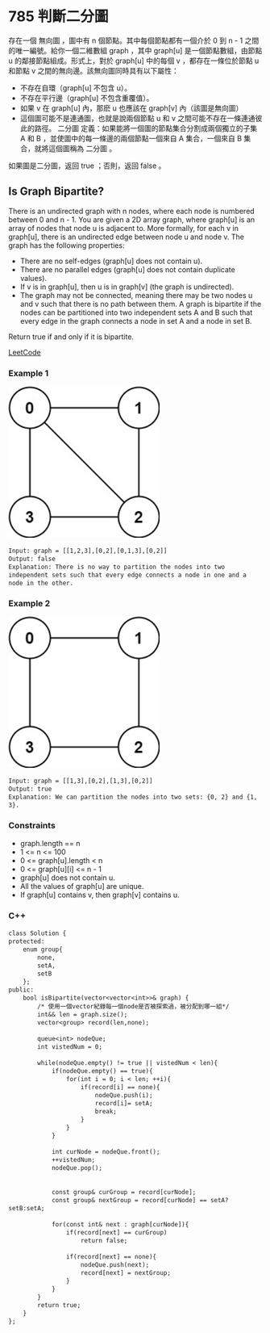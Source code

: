 # 785 判斷二分圖

存在一個 無向圖 ，圖中有 n 個節點。其中每個節點都有一個介於 0 到 n - 1 之間的唯一編號。給你一個二維數組 graph ，其中 graph[u] 是一個節點數組，由節點 u 的鄰接節點組成。形式上，對於 graph[u] 中的每個 v ，都存在一條位於節點 u 和節點 v 之間的無向邊。該無向圖同時具有以下屬性：
* 不存在自環（graph[u] 不包含 u）。
* 不存在平行邊（graph[u] 不包含重覆值）。
* 如果 v 在 graph[u] 內，那麽 u 也應該在 graph[v] 內（該圖是無向圖）
* 這個圖可能不是連通圖，也就是說兩個節點 u 和 v 之間可能不存在一條連通彼此的路徑。
二分圖 定義：如果能將一個圖的節點集合分割成兩個獨立的子集 A 和 B ，並使圖中的每一條邊的兩個節點一個來自 A 集合，一個來自 B 集合，就將這個圖稱為 二分圖 。

如果圖是二分圖，返回 true ；否則，返回 false 。


##  Is Graph Bipartite?

There is an undirected graph with n nodes, where each node is numbered between 0 and n - 1. You are given a 2D array graph, where graph[u] is an array of nodes that node u is adjacent to. More formally, for each v in graph[u], there is an undirected edge between node u and node v. The graph has the following properties:

* There are no self-edges (graph[u] does not contain u).
* There are no parallel edges (graph[u] does not contain duplicate values).
* If v is in graph[u], then u is in graph[v] (the graph is undirected).
* The graph may not be connected, meaning there may be two nodes u and v such that there is no path between them.
A graph is bipartite if the nodes can be partitioned into two independent sets A and B such that every edge in the graph connects a node in set A and a node in set B.

Return true if and only if it is bipartite.


[LeetCode](https://leetcode.cn/problems/is-graph-bipartite/)


### Example 1

<img src="img/785_1.jpg" width = "300"/>

```
Input: graph = [[1,2,3],[0,2],[0,1,3],[0,2]]
Output: false
Explanation: There is no way to partition the nodes into two independent sets such that every edge connects a node in one and a node in the other.
```

### Example 2

<img src="img/785_2.jpg" width = "300"/>

```
Input: graph = [[1,3],[0,2],[1,3],[0,2]]
Output: true
Explanation: We can partition the nodes into two sets: {0, 2} and {1, 3}.
```


### Constraints

* graph.length == n
* 1 <= n <= 100
* 0 <= graph[u].length < n
* 0 <= graph[u][i] <= n - 1
* graph[u] does not contain u.
* All the values of graph[u] are unique.
* If graph[u] contains v, then graph[v] contains u.


### C++ 
```
class Solution {
protected:
    enum group{
        none,
        setA,
        setB
    };
public:
    bool isBipartite(vector<vector<int>>& graph) {
        /* 使用一個vector紀錄每一個node是否被探索過，被分配到哪一組*/
        int&& len = graph.size();
        vector<group> record(len,none);
        
        queue<int> nodeQue;
        int vistedNum = 0;

        while(nodeQue.empty() != true || vistedNum < len){
            if(nodeQue.empty() == true){
                for(int i = 0; i < len; ++i){
                    if(record[i] == none){
                        nodeQue.push(i);
                        record[i]= setA;
                        break;
                    }
                }
            }

            int curNode = nodeQue.front();
            ++vistedNum;
            nodeQue.pop();
                       
            
            const group& curGroup = record[curNode];
            const group& nextGroup = record[curNode] == setA? setB:setA;

            for(const int& next : graph[curNode]){
                if(record[next] == curGroup)
                    return false;

                if(record[next] == none){
                    nodeQue.push(next);
                    record[next] = nextGroup;
                }
            }
        }
        return true;
    }
};
```
